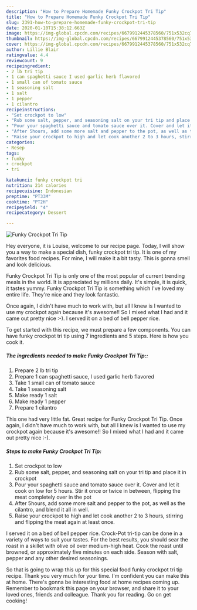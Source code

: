 ```yaml
---
description: "How to Prepare Homemade Funky Crockpot Tri Tip"
title: "How to Prepare Homemade Funky Crockpot Tri Tip"
slug: 2391-how-to-prepare-homemade-funky-crockpot-tri-tip
date: 2020-01-10T15:38:12.663Z
image: https://img-global.cpcdn.com/recipes/6679912445378560/751x532cq70/funky-crockpot-tri-tip-recipe-main-photo.jpg
thumbnail: https://img-global.cpcdn.com/recipes/6679912445378560/751x532cq70/funky-crockpot-tri-tip-recipe-main-photo.jpg
cover: https://img-global.cpcdn.com/recipes/6679912445378560/751x532cq70/funky-crockpot-tri-tip-recipe-main-photo.jpg
author: Lillie Blair
ratingvalue: 4.4
reviewcount: 9
recipeingredient:
- 2 lb tri tip
- 1 can spaghetti sauce I used garlic herb flavored
- 1 small can of tomato sauce
- 1 seasoning salt
- 1 salt
- 1 pepper
- 1 cilantro
recipeinstructions:
- "Set crockpot to low"
- "Rub some salt, pepper, and seasoning salt on your tri tip and place it in crockpot"
- "Pour your spaghetti sauce and tomato sauce over it. Cover and let it cook on low for 5 hours. Stir it once or twice in between, flipping the meat completely over in the pot"
- "After 5hours, add some more salt and pepper to the pot, as well as the cilantro, and blend it all in well."
- "Raise your crockpot to high and let cook another 2 to 3 hours, stirring and flipping the meat again at least once."
categories:
- Resep
tags:
- funky
- crockpot
- tri

katakunci: funky crockpot tri
nutrition: 214 calories
recipecuisine: Indonesian
preptime: "PT33M"
cooktime: "PT2H"
recipeyield: "4"
recipecategory: Dessert

---
```



![Funky Crockpot Tri Tip](https://img-global.cpcdn.com/recipes/6679912445378560/751x532cq70/funky-crockpot-tri-tip-recipe-main-photo.jpg)

Hey everyone, it is Louise, welcome to our recipe page. Today, I will show you a way to make a special dish, funky crockpot tri tip. It is one of my favorites food recipes. For mine, I will make it a bit tasty. This is gonna smell and look delicious.

Funky Crockpot Tri Tip is only one of the most popular of current trending meals in the world. It is appreciated by millions daily. It's simple, it is quick, it tastes yummy. Funky Crockpot Tri Tip is something which I've loved my entire life. They're nice and they look fantastic.

Once again, I didn&#39;t have much to work with, but all I knew is I wanted to use my crockpot again because it&#39;s awesome!! So I mixed what I had and it came out pretty nice :-). I served it on a bed of bell pepper rice.


To get started with this recipe, we must prepare a few components. You can have funky crockpot tri tip using 7 ingredients and 5 steps. Here is how you cook it.

##### The ingredients needed to make Funky Crockpot Tri Tip::

1. Prepare 2 lb tri tip
1. Prepare 1 can spaghetti sauce, I used garlic herb flavored
1. Take 1 small can of tomato sauce
1. Take 1 seasoning salt
1. Make ready 1 salt
1. Make ready 1 pepper
1. Prepare 1 cilantro


This one had very little fat. Great recipe for Funky Crockpot Tri Tip. Once again, I didn&#39;t have much to work with, but all I knew is I wanted to use my crockpot again because it&#39;s awesome!! So I mixed what I had and it came out pretty nice :-). 

##### Steps to make Funky Crockpot Tri Tip:

1. Set crockpot to low
1. Rub some salt, pepper, and seasoning salt on your tri tip and place it in crockpot
1. Pour your spaghetti sauce and tomato sauce over it. Cover and let it cook on low for 5 hours. Stir it once or twice in between, flipping the meat completely over in the pot
1. After 5hours, add some more salt and pepper to the pot, as well as the cilantro, and blend it all in well.
1. Raise your crockpot to high and let cook another 2 to 3 hours, stirring and flipping the meat again at least once.


I served it on a bed of bell pepper rice. Crock-Pot tri-tip can be done in a variety of ways to suit your tastes. For the best results, you should sear the roast in a skillet with olive oil over medium-high heat. Cook the roast until browned, or approximately five minutes on each side. Season with salt, pepper and any other desired seasonings. 

So that is going to wrap this up for this special food funky crockpot tri tip recipe. Thank you very much for your time. I'm confident you can make this at home. There's gonna be interesting food at home recipes coming up. Remember to bookmark this page on your browser, and share it to your loved ones, friends and colleague. Thank you for reading. Go on get cooking!
